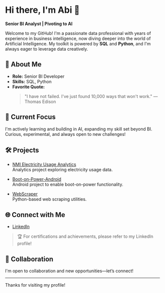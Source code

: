 # Hi there, I'm Abi 👋

**Senior BI Analyst | Pivoting to AI**

Welcome to my GitHub! I'm a passionate data professional with years of experience in business intelligence, now diving deeper into the world of Artificial Intelligence. My toolkit is powered by **SQL** and **Python**, and I'm always eager to leverage data creatively.

## 🚀 About Me

- **Role:** Senior BI Developer
- **Skills:** SQL, Python
- **Favorite Quote:**  
  > "I have not failed. I've just found 10,000 ways that won't work." — Thomas Edison

## 🌱 Current Focus

I'm actively learning and building in AI, expanding my skill set beyond BI.  
Curious, experimental, and always open to new challenges!

## 🛠️ Projects

- [NMI Electricity Usage Analytics](https://github.com/Abic7/NMI_Electricity_Usage_Analytics)  
  Analytics project exploring electricity usage data.

- [Boot-on-Power-Android](https://github.com/Abic7/Boot-on-Power-Android)  
  Android project to enable boot-on-power functionality.

- [WebScraper](https://github.com/Abic7/WebScraper)  
  Python-based web scraping utilities.

## 🌐 Connect with Me

- [LinkedIn](https://www.linkedin.com/in/abichaudhuri/)

> 🏆 For certifications and achievements, please refer to my LinkedIn profile!

## 🤝 Collaboration

I'm open to collaboration and new opportunities—let’s connect!

---

Thanks for visiting my profile!
